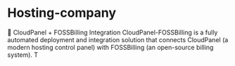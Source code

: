 # Hosting-company
🧩 CloudPanel + FOSSBilling Integration  CloudPanel-FOSSBilling is a fully automated deployment and integration solution that connects CloudPanel  (a modern hosting control panel) with FOSSBilling  (an open-source billing system). T

